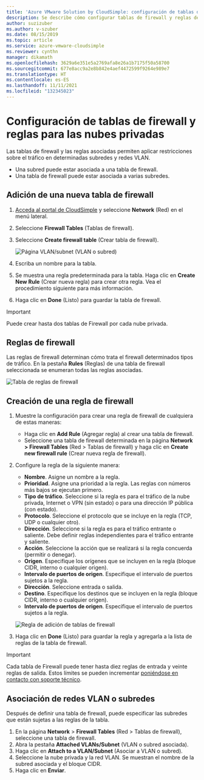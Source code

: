 ```yaml
---
title: 'Azure VMware Solution by CloudSimple: configuración de tablas de firewall y reglas'
description: Se describe cómo configurar tablas de firewall y reglas de nube privada para restringir el tráfico en las subredes y las redes VLAN.
author: suzizuber
ms.author: v-szuber
ms.date: 08/15/2019
ms.topic: article
ms.service: azure-vmware-cloudsimple
ms.reviewer: cynthn
manager: dikamath
ms.openlocfilehash: 3629a6e351e5a2769afa8e26a1b7175f50a58700
ms.sourcegitcommit: 677e8acc9a2e8b842e4aef4472599f9264e989e7
ms.translationtype: HT
ms.contentlocale: es-ES
ms.lasthandoff: 11/11/2021
ms.locfileid: "132345023"
---
```

# <a name="set-up-firewall-tables-and-rules-for-private-clouds"></a>Configuración de tablas de firewall y reglas para las nubes privadas

Las tablas de firewall y las reglas asociadas permiten aplicar restricciones sobre el tráfico en determinadas subredes y redes VLAN.

* Una subred puede estar asociada a una tabla de firewall.
* Una tabla de firewall puede estar asociada a varias subredes.

## <a name="add-a-new-firewall-table"></a>Adición de una nueva tabla de firewall

1. [Acceda al portal de CloudSimple](access-cloudsimple-portal.md) y seleccione **Network** (Red) en el menú lateral.
2. Seleccione **Firewall Tables** (Tablas de firewall).
3. Seleccione **Create firewall table** (Crear tabla de firewall).

    ![Página VLAN/subnet (VLAN o subred)](media/firewall-tables-page.png)

4. Escriba un nombre para la tabla.
5. Se muestra una regla predeterminada para la tabla. Haga clic en **Create New Rule** (Crear nueva regla) para crear otra regla. Vea el procedimiento siguiente para más información.
6. Haga clic en **Done** (Listo) para guardar la tabla de firewall.

> [!IMPORTANT]
> Puede crear hasta dos tablas de Firewall por cada nube privada.

## <a name="firewall-rules"></a>Reglas de firewall

Las reglas de firewall determinan cómo trata el firewall determinados tipos de tráfico. En la pestaña **Rules** (Reglas) de una tabla de firewall seleccionada se enumeran todas las reglas asociadas.

![Tabla de reglas de firewall](media/firewall-rules-tab.png)

## <a name="create-a-firewall-rule"></a>Creación de una regla de firewall

1. Muestre la configuración para crear una regla de firewall de cualquiera de estas maneras:
    * Haga clic en **Add Rule** (Agregar regla) al crear una tabla de firewall.
    * Seleccione una tabla de firewall determinada en la página **Network > Firewall Tables** (Red > Tablas de firewall) y haga clic en **Create new firewall rule** (Crear nueva regla de firewall).
2. Configure la regla de la siguiente manera:
    * **Nombre**. Asigne un nombre a la regla.
    * **Prioridad**. Asigne una prioridad a la regla. Las reglas con números más bajos se ejecutan primero.
    * **Tipo de tráfico**. Seleccione si la regla es para el tráfico de la nube privada, Internet o VPN (sin estado) o para una dirección IP pública (con estado).
    * **Protocolo**. Seleccione el protocolo que se incluye en la regla (TCP, UDP o cualquier otro).
    * **Dirección**. Seleccione si la regla es para el tráfico entrante o saliente. Debe definir reglas independientes para el tráfico entrante y saliente.
    * **Acción**. Seleccione la acción que se realizará si la regla concuerda (permitir o denegar).
    * **Origen**. Especifique los orígenes que se incluyen en la regla (bloque CIDR, interno o cualquier origen).
    * **Intervalo de puertos de origen**. Especifique el intervalo de puertos sujetos a la regla.
    * **Dirección**. Seleccione entrada o salida.
    * **Destino**. Especifique los destinos que se incluyen en la regla (bloque CIDR, interno o cualquier origen).
    * **Intervalo de puertos de origen**. Especifique el intervalo de puertos sujetos a la regla.

    ![Regla de adición de tablas de firewall](media/firewall-rule-create.png)

3. Haga clic en **Done** (Listo) para guardar la regla y agregarla a la lista de reglas de la tabla de firewall.

> [!IMPORTANT]
> Cada tabla de Firewall puede tener hasta diez reglas de entrada y veinte reglas de salida. Estos límites se pueden incrementar [poniéndose en contacto con soporte técnico](https://portal.azure.com/#blade/Microsoft_Azure_Support/HelpAndSupportBlade/newsupportrequest).

## <a name="attach-vlanssubnets"></a><a name="attach-vlans-subnet"></a>Asociación de redes VLAN o subredes

Después de definir una tabla de firewall, puede especificar las subredes que están sujetas a las reglas de la tabla.

1. En la página **Network** > **Firewall Tables** (Red > Tablas de firewall), seleccione una tabla de firewall.
2. Abra la pestaña **Attached VLANs/Subnet** (VLAN o subred asociada).
3. Haga clic en **Attach to a VLAN/Subnet** (Asociar a VLAN o subred).
4. Seleccione la nube privada y la red VLAN. Se muestran el nombre de la subred asociada y el bloque CIDR.
5. Haga clic en **Enviar**.
